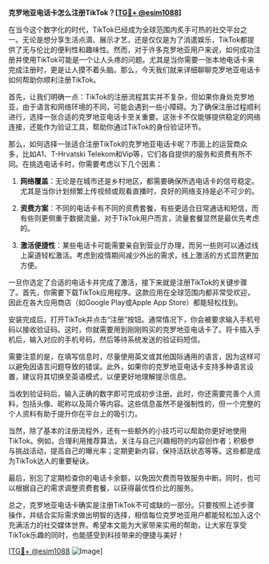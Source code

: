 **克罗地亚电话卡怎么注册TikTok？[[TG💪+ @esim1088](https://t.me/s/esim1088)]**

在当今这个数字化的时代，TikTok已经成为全球范围内炙手可热的社交平台之一。无论是想分享生活点滴、展示才艺，还是仅仅是为了消遣娱乐，TikTok都提供了无与伦比的便利性和趣味性。然而，对于许多克罗地亚用户来说，如何成功注册并使用TikTok可能是一个让人头疼的问题。尤其是当你需要一张本地电话卡来完成注册时，更是让人摸不着头脑。那么，今天我们就来详细聊聊克罗地亚电话卡如何帮助你顺利注册TikTok。

首先，让我们明确一点：TikTok的注册流程其实并不复杂，但如果你身处克罗地亚，由于语言和网络环境的不同，可能会遇到一些小障碍。为了确保注册过程顺利进行，选择一张合适的克罗地亚电话卡至关重要。这张卡不仅能够提供稳定的网络连接，还能作为验证工具，帮助你通过TikTok的身份验证环节。

那么，如何选择一张适合注册TikTok的克罗地亚电话卡呢？市面上的运营商众多，比如A1、T-Hrvatski Telekom和Vip等，它们各自提供的服务和资费有所不同。在挑选电话卡时，你需要考虑以下几个因素：

1. **网络覆盖**：无论是在城市还是乡村地区，都需要确保所选电话卡的信号稳定。尤其是当你计划频繁上传视频或观看直播时，良好的网络支持是必不可少的。

2. **资费方案**：不同的电话卡有不同的资费套餐，有些更适合日常通话和短信，而有些则更侧重于数据流量。对于TikTok用户而言，流量套餐显然是最优先考虑的。

3. **激活便捷性**：某些电话卡可能需要亲自到营业厅办理，而另一些则可以通过线上渠道轻松激活。考虑到疫情期间减少外出的需求，线上激活的方式显然更加方便。

一旦你选定了合适的电话卡并完成了激活，接下来就是注册TikTok的关键步骤了。首先，你需要下载TikTok应用程序。这款应用在全球范围内都非常受欢迎，因此在各大应用商店（如Google Play或Apple App Store）都能轻松找到。

安装完成后，打开TikTok并点击“注册”按钮。通常情况下，你会被要求输入手机号码以接收验证码。这时，你就需要用到刚刚购买的克罗地亚电话卡了。将卡插入手机后，输入对应的手机号码，然后等待系统发送的验证码短信。

需要注意的是，在填写信息时，尽量使用英文或其他国际通用的语言，因为这样可以避免因语言问题导致的错误。此外，如果你的克罗地亚电话卡支持多种语言设置，建议将其切换至英语模式，以便更好地理解提示信息。

当收到验证码后，输入正确的数字即可完成初步注册。此时，你还需要完善个人资料，包括头像、昵称以及简介等内容。这些信息虽然不是强制性的，但一个完整的个人资料有助于提升你在平台上的吸引力。

当然，除了基本的注册流程外，还有一些额外的小技巧可以帮助你更好地使用TikTok。例如，合理利用推荐算法，关注与自己兴趣相符的内容创作者；积极参与挑战活动，提高自己的曝光率；定期更新内容，保持活跃状态等等。这些都是成为TikTok达人的重要秘诀。

最后，别忘了定期检查你的电话卡余额，以免因欠费而导致服务中断。同时，也可以根据自己的需求调整资费套餐，以获得最优性价比的服务。

总之，克罗地亚电话卡确实是注册TikTok不可或缺的一部分。只要按照上述步骤操作，并结合实际需求做出明智的选择，相信每位克罗地亚用户都能轻松加入这个充满活力的社交媒体世界。希望本文能为大家带来实用的帮助，让大家在享受TikTok乐趣的同时，也能感受到科技带来的便捷与美好！

[[TG💪+ @esim1088](https://t.me/s/esim1088) ![Image](https://i.postimg.cc/4NQfJmqS/Snipaste-2025-05-13-00-14-12.png)]